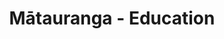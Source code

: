 ---
layout: content
data: education
title: Mātauranga - Education
isHome: true
link: https://figure.nz/search/?query=pacific%20education&ref=pfnz
---